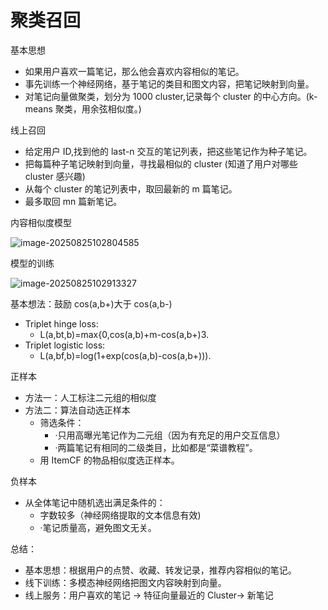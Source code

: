 # 聚类召回

基本思想

- 如果用户喜欢一篇笔记，那么他会喜欢内容相似的笔记。
- 事先训练一个神经网络，基于笔记的类目和图文内容，把笔记映射到向量。
- 对笔记向量做聚类，划分为 1000 cluster,记录每个 cluster 的中心方向。(k-means 聚类，用余弦相似度。)

线上召回

- 给定用户 ID,找到他的 last-n 交互的笔记列表，把这些笔记作为种子笔记。
- 把每篇种子笔记映射到向量，寻找最相似的 cluster (知道了用户对哪些 cluster 感兴趣)
- 从每个 cluster 的笔记列表中，取回最新的 m 篇笔记。
- 最多取回 mn 篇新笔记。

内容相似度模型

![image-20250825102804585](https://gcore.jsdelivr.net/gh/davidliuk/images@master/image-20250825102804585.png)

模型的训练

![image-20250825102913327](https://gcore.jsdelivr.net/gh/davidliuk/images@master/image-20250825102913327.png)

基本想法：鼓励 cos(a,b+)大于 cos(a,b-)

- Triplet hinge loss:
  - L(a,bt,b)=max{0,cos(a,b)+m-cos(a,b+)3.
- Triplet logistic loss:
  - L(a,bf,b)=log(1+exp(cos(a,b)-cos(a,b+))).

正样本

- 方法一：人工标注二元组的相似度
- 方法二：算法自动选正样本
  - 筛选条件：
    - ·只用高曝光笔记作为二元组（因为有充足的用户交互信息）
    - ·两篇笔记有相同的二级类目，比如都是“菜谱教程”。
  - 用 ItemCF 的物品相似度选正样本。

负样本

- 从全体笔记中随机选出满足条件的：
  - 字数较多（神经网络提取的文本信息有效)
  - ·笔记质量高，避免图文无关。

总结：

- 基本思想：根据用户的点赞、收藏、转发记录，推荐内容相似的笔记。
- 线下训练：多模态神经网络把图文内容映射到向量。
- 线上服务：用户喜欢的笔记 → 特征向量最近的 Cluster→ 新笔记
